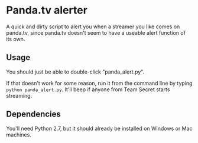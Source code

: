 # Panda.tv alerter

A quick and dirty script to alert you when a streamer you like comes on panda.tv, since panda.tv doesn't seem to have a useable alert function of its own.

## Usage

You should just be able to double-click "panda_alert.py".

If that doesn't work for some reason, run it from the command line by typing `python panda_alert.py`. It'll beep if anyone from Team Secret starts streaming.

## Dependencies

You'll need Python 2.7, but it should already be installed on Windows or Mac machines.
